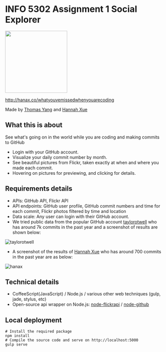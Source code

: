 # INFO 5302 Assignment 1 Social Explorer
<img src='http://hanax.co/whatyouvemissedwhenyouarecoding/assets/images/logo.png' width='200px'/>

http://hanax.co/whatyouvemissedwhenyouarecoding

Made by [Thomas Yang](http://thomas-yang.me) and [Hannah Xue](http://hanax.co)

## What this is about
See what's going on in the world while you are coding and making commits to GitHub
* Login with your GitHub account.
* Visualize your daily commit number by month.
* See beautiful pictures from Flickr, taken exactly at when and where you made each commit.
* Hovering on pictures for previewing, and clicking for details.

## Requirements details
* APIs: GitHub API, Flickr API
* API endpoints: GitHub user profile, GitHub commit numbers and time for each commit, Flickr photos filtered by time and location
* Data scale: Any user can login with their GitHub account. 
* We tried public data from the popular GitHub account [taylorotwell](http://github.com/taylorotwell) who has around 7k commits in the past year and a screenshot of results are shown below:

![taylorotwell](http://hanax.co/whatyouvemissedwhenyouarecoding/assets/readme_files/taylorotwell.jpg)

* A screenshot of the results of [Hannah Xue](http://github.com/hanax) who has around 700 commits in the past year are as below:

![hanax](http://hanax.co/whatyouvemissedwhenyouarecoding/assets/readme_files/hanax.jpg)

## Technical details
* CoffeeScript(JavaScript) / Node.js / various other web techniques (gulp, jade, stylus, etc)
* Open-source api wrapper on Node.js: [node-flickrapi](https://github.com/Pomax/node-flickrapi) / [node-github](https://github.com/mikedeboer/node-github)

## Local deployment
```
# Install the required package
npm install
# Compile the source code and serve on http://localhost:5000
gulp serve
```
